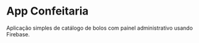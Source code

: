 # App Confeitaria

Aplicação simples de catálogo de bolos com painel administrativo usando Firebase.
